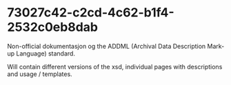# 73027c42-c2cd-4c62-b1f4-2532c0eb8dab

Non-official dokumentasjon og the ADDML (Archival Data Description Mark-up Language) standard.

Will contain different versions of the xsd, individual pages with descriptions and usage / templates.
